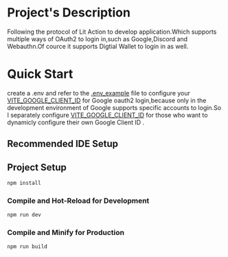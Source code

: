 
# Project's Description
Following the protocol of Lit Action to develop application.Which supports multiple ways of OAuth2 to login in,such as Google,Discord and Webauthn.Of cource it supports Digtial Wallet to login in as well.

# Quick Start

create a .env and refer to the [.env_example](https://github.com/phanker/MFA-LIT-APP/blob/main/.env.example) file to configure your [VITE_GOOGLE_CLIENT_ID](https://github.com/phanker/MFA-LIT-APP/blob/main/.env.example#L=1) for Google oauth2 login,because only in the development environment of Google supports specific accounts to login.So I separately configure [VITE_GOOGLE_CLIENT_ID](https://github.com/phanker/MFA-LIT-APP/blob/main/.env.example#L=1) for those who want to dynamicly configure their own Google Client ID .  

## Recommended IDE Setup

## Project Setup

```sh
npm install
```

### Compile and Hot-Reload for Development

```sh
npm run dev
```

### Compile and Minify for Production

```sh
npm run build
```
